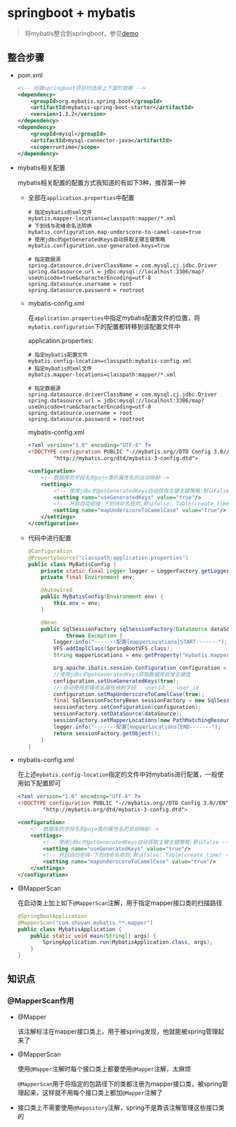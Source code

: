 # springboot + mybatis

> 将mybatis整合到springboot，参见[demo](./)

## 整合步骤

+ pom.xml

  ```xml
  <!-- 创建springboot项目时选择上下面的依赖 -->
  <dependency>
      <groupId>org.mybatis.spring.boot</groupId>
      <artifactId>mybatis-spring-boot-starter</artifactId>
      <version>1.3.2</version>
  </dependency>
  <dependency>
      <groupId>mysql</groupId>
      <artifactId>mysql-connector-java</artifactId>
      <scope>runtime</scope>
  </dependency>
  ```

+ mybatis相关配置

  mybatis相关配置的配置方式我知道的有如下3种，推荐第一种

  + 全部在`application.properties`中配置

    ```properties
    # 指定mybatis的xml文件
    mybatis.mapper-locations=classpath:mapper/*.xml
    # 下划线与驼峰命名法转换
    mybatis.configuration.map-underscore-to-camel-case=true
    # 使用jdbc的getGeneratedKeys自动获取主键主键策略
    mybatis.configuration.use-generated-keys=true
    
    # 指定数据源
    spring.datasource.driverClassName = com.mysql.cj.jdbc.Driver
    spring.datasource.url = jdbc:mysql://localhost:3306/map?useUnicode=true&characterEncoding=utf-8
    spring.datasource.username = root
    spring.datasource.password = rootroot
    ```

  + mybatis-config.xml

    在`application.properties`中指定mybatis配置文件的位置，将`mybatis.configuration`下的配置都转移到该配置文件中

    application.properties:

    ```properties
    # 指定mybatis配置文件
    mybatis.config-location=classpath:mybatis-config.xml
    # 指定mybatis的xml文件
    mybatis.mapper-locations=classpath:mapper/*.xml
    
    # 指定数据源
    spring.datasource.driverClassName = com.mysql.cj.jdbc.Driver
    spring.datasource.url = jdbc:mysql://localhost:3306/map?useUnicode=true&characterEncoding=utf-8
    spring.datasource.username = root
    spring.datasource.password = rootroot
    ```

    mybatis-config.xml

    ```xml
    <?xml version="1.0" encoding="UTF-8" ?>
    <!DOCTYPE configuration PUBLIC "-//mybatis.org//DTD Config 3.0//EN"
            "http://mybatis.org/dtd/mybatis-3-config.dtd">
    
    <configuration>
        <!--数据库的字段名到pojo类的属性名的自动映射-->
        <settings>
            <!-- 使用jdbc的getGeneratedKeys自动获取主键主键策略:默认false -->
            <setting name="useGeneratedKeys" value="true"/>
            <!-- 开启自动驼峰-下划线命名规则,默认false: Table(create_time) -> Entity(createTime) -->
            <setting name="mapUnderscoreToCamelCase" value="true"/>
        </settings>
    </configuration>
    ```

  + 代码中进行配置

    ```java
    @Configuration
    @PropertySource("classpath:application.properties")
    public class MyBatisConfig {
        private static final Logger logger = LoggerFactory.getLogger(MyBatisConfig.class);
        private final Environment env;
    
        @Autowired
        public MyBatisConfig(Environment env) {
            this.env = env;
        }
    
        @Bean
        public SqlSessionFactory sqlSessionFactory(DataSource dataSource)
                throws Exception {
            logger.info("-------配置[mapperLocations]START-------");
            VFS.addImplClass(SpringBootVFS.class);
            String mapperLocations = env.getProperty("mybatis.mapper-locations");
    
            org.apache.ibatis.session.Configuration configuration = new org.apache.ibatis.session.Configuration();
            //使用jdbc的getGeneratedKeys获取数据库自增主键值
            configuration.setUseGeneratedKeys(true);
            //-自动使用驼峰命名属性映射字段   userId    user_id
            configuration.setMapUnderscoreToCamelCase(true);
            final SqlSessionFactoryBean sessionFactory = new SqlSessionFactoryBean();
            sessionFactory.setConfiguration(configuration);
            sessionFactory.setDataSource(dataSource);
            sessionFactory.setMapperLocations(new PathMatchingResourcePatternResolver().getResources(mapperLocations));
            logger.info("-------配置[mapperLocations]END-------");
            return sessionFactory.getObject();
        }
    }
    ```

+ mybatis-config.xml

  在上述`mybatis.config-location`指定的文件中对mybatis进行配置，一般使用如下配置即可

  ```xml
  <?xml version="1.0" encoding="UTF-8" ?>
  <!DOCTYPE configuration PUBLIC "-//mybatis.org//DTD Config 3.0//EN"
          "http://mybatis.org/dtd/mybatis-3-config.dtd">
  
  <configuration>
      <!--数据库的字段名到pojo类的属性名的自动映射-->
      <settings>
          <!-- 使用jdbc的getGeneratedKeys自动获取主键主键策略:默认false -->
          <setting name="useGeneratedKeys" value="true"/>
          <!-- 开启自动驼峰-下划线命名规则,默认false: Table(create_time) -> Entity(createTime) -->
          <setting name="mapUnderscoreToCamelCase" value="true"/>
      </settings>
  </configuration>
  ```

+ @MapperScan

  在启动类上加上如下`@MapperScan`注解，用于指定mapper接口类的扫描路径

  ```java
  @SpringBootApplication
  @MapperScan("com.shuyan.mybatis.**.mapper")
  public class MybatisApplication {
      public static void main(String[] args) {
          SpringApplication.run(MybatisApplication.class, args);
      }
  }
  ```

## 知识点

### @MapperScan作用

+ @Mapper

  该注解标注在mapper接口类上，用于被spring发现，他就能被spring管理起来了

+ @MapperScan

  使用`@Mapper`注解时每个接口类上都要使用`@Mapper`注解，太麻烦

  `@MapperScan`用于将指定的包路径下的类都注册为mapper接口类，被spring管理起来，这样就不用每个接口类上都加`@Mapper`注解了

+ 接口类上不需要使用`@Repository`注解，spring不是靠该注解管理这些接口类的